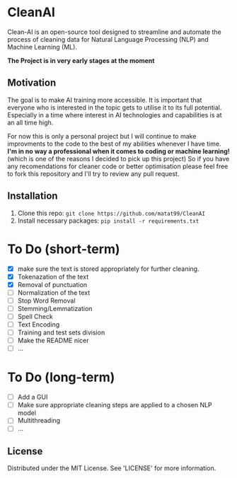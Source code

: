 # CleanAI

Clean-AI is an open-source tool designed to streamline and automate the process of cleaning data for Natural Language Processing (NLP) and Machine Learning (ML).

**The Project is in very early stages at the moment**

## Motivation

The goal is to make AI training more accessible. It is important that everyone
who is interested in the topic gets to utilise it to its full potential. Especially in a time where interest in AI technologies and capabilities is at an all time high.

For now this is only a personal project but I will continue to make improvments to the code
to the best of my abilities whenever I have time. **I'm in no way a professional when it comes to coding or machine learning!** (which is one of the reasons I decided to pick up this project) So if you have any recomendations for cleaner code or better optimisation please feel free to fork this repository and I'll try to review any pull request.

## Installation 

1. Clone this repo: `git clone https://github.com/matat99/CleanAI`
2. Install necessary packages: `pip install -r requirements.txt`

# To Do (short-term)

 - [x] make sure the text is stored appropriately for further cleaning. 
 - [x] Tokenazation of the text
 - [x] Removal of punctuation
 - [ ] Normalization of the text
 - [ ] Stop Word Removal
 - [ ] Stemming/Lemmatization
 - [ ] Spell Check
 - [ ] Text Encoding 
 - [ ] Training and test sets division
 - [ ] Make the README nicer
 - [ ] ...

 # To Do (long-term)

 - [ ] Add a GUI
 - [ ] Make sure appropriate cleaning steps are applied to a chosen NLP model
 - [ ] Multithreading
 - [ ] ...

## License 

Distributed under the MIT License. See 'LICENSE' for more information.
